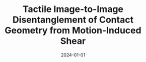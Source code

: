 ---
title: "Tactile Image-to-Image Disentanglement of Contact Geometry from Motion-Induced Shear"
collection: publications
category: publications
permalink: /publication/2024-01-01-tactile-image
excerpt: 'This paper is about disentangling contact geometry from motion-induced shear in tactile images.'
date: 2024-01-01
venue: 'Conference on Robot Learning (CoRL)'
paperurl: 'http://academicpages.github.io/files/tactile_image_2024.pdf'
citation: 'Gupta AK, Aitchison L, Lepora NF. (2024). &quot;Tactile Image-to-Image Disentanglement of Contact Geometry from Motion-Induced Shear.&quot; <i>Conference on Robot Learning (CoRL)</i>.'
--- 